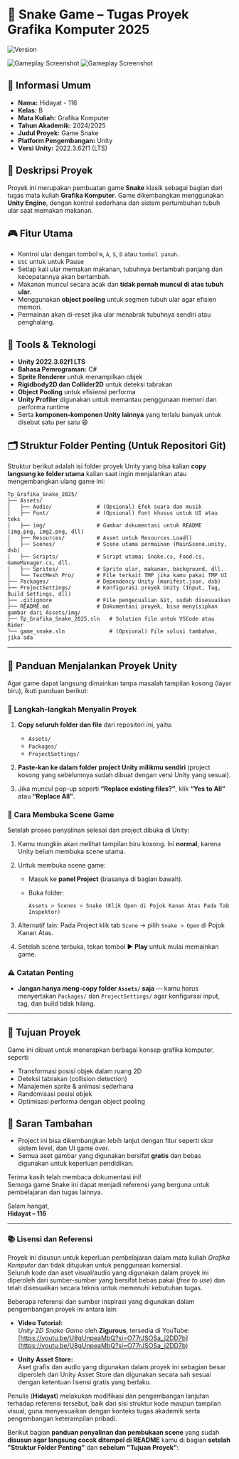 # 🐍 Snake Game – Tugas Proyek Grafika Komputer 2025
![Version](https://img.shields.io/badge/version-v1.4.0-blue)

![Gameplay Screenshot](img/img2.jpg)
![Gameplay Screenshot](img/img.jpg)

## 🧾 Informasi Umum
- **Nama:** Hidayat - 116
- **Kelas:** B
- **Mata Kuliah:** Grafika Komputer  
- **Tahun Akademik:** 2024/2025
- **Judul Proyek:** Game Snake  
- **Platform Pengembangan:** Unity  
- **Versi Unity:** 2022.3.62f1 (LTS)

## 📝 Deskripsi Proyek
Proyek ini merupakan pembuatan game **Snake** klasik sebagai bagian dari tugas mata kuliah **Grafika Komputer**. Game dikembangkan menggunakan **Unity Engine**, dengan kontrol sederhana dan sistem pertumbuhan tubuh ular saat memakan makanan.

## 🎮 Fitur Utama
- Kontrol ular dengan tombol `W`, `A`, `S`, `D` atau `tombol panah`.
- `ESC` untuk untuk Pause
- Setiap kali ular memakan makanan, tubuhnya bertambah panjang dan kecepatannya akan bertambah.
- Makanan muncul secara acak dan **tidak pernah muncul di atas tubuh ular**.
- Menggunakan **object pooling** untuk segmen tubuh ular agar efisien memori.
- Permainan akan di-reset jika ular menabrak tubuhnya sendiri atau penghalang.

## 🧱 Tools & Teknologi
- **Unity 2022.3.62f1 LTS**
- **Bahasa Pemrograman:** C#
- **Sprite Renderer** untuk menampilkan objek
- **Rigidbody2D dan Collider2D** untuk deteksi tabrakan
- **Object Pooling** untuk efisiensi performa
- **Unity Profiler** digunakan untuk memantau penggunaan memori dan performa runtime
- Serta **komponen-komponen Unity lainnya** yang terlalu banyak untuk disebut satu per satu 😄

## 🗂️ Struktur Folder Penting (Untuk Repositori Git)

Struktur berikut adalah isi folder proyek Unity yang bisa kalian **copy langsung ke folder utama** kalian saat ingin menjalankan atau mengembangkan ulang game ini:



```
Tp_Grafika_Snake_2025/
├── Assets/
│   ├── Audio/              # (Opsional) Efek suara dan musik
│   ├── Font/               # (Opsional) Font khusus untuk UI atau teks
│   ├── img/                # Gambar dokumentasi untuk README (img.png, img2.png, dll)
│   ├── Resources/          # Asset untuk Resources.Load()
│   ├── Scenes/             # Scene utama permainan (MainScene.unity, dsb)
│   ├── Scripts/            # Script utama: Snake.cs, Food.cs, GameManager.cs, dll.
│   ├── Sprites/            # Sprite ular, makanan, background, dll.
│   └── TextMesh Pro/       # File terkait TMP jika kamu pakai TMP UI
├── Packages/               # Dependency Unity (manifest.json, dsb)
├── ProjectSettings/        # Konfigurasi proyek Unity (Input, Tag, Build Settings, dll)
├── .gitignore              # File pengecualian Git, sudah disesuaikan
├── README.md               # Dokumentasi proyek, bisa menyisipkan gambar dari Assets/img/
├── Tp_Grafika_Snake_2025.sln   # Solution file untuk VSCode atau Rider
└── game_snake.sln              # (Opsional) File solusi tambahan, jika ada
```
---

## 🚀 Panduan Menjalankan Proyek Unity

Agar game dapat langsung dimainkan tanpa masalah tampilan kosong (layar biru), ikuti panduan berikut:

### 📌 Langkah-langkah Menyalin Proyek

1. **Copy seluruh folder dan file** dari repositori ini, yaitu:

   * `Assets/`
   * `Packages/`
   * `ProjectSettings/`
2. **Paste-kan ke dalam folder project Unity milikmu sendiri** (project kosong yang sebelumnya sudah dibuat dengan versi Unity yang sesuai).
3. Jika muncul pop-up seperti **“Replace existing files?”**, klik **“Yes to All”** atau **“Replace All”**.

### 🧭 Cara Membuka Scene Game

Setelah proses penyalinan selesai dan project dibuka di Unity:

1. Kamu mungkin akan melihat tampilan biru kosong. Ini **normal**, karena Unity belum membuka scene utama.
2. Untuk membuka scene game:

   * Masuk ke **panel Project** (biasanya di bagian bawah).
   * Buka folder:

     ```
     Assets > Scenes > Snake (Klik Open di Pojok Kanan Atas Pada Tab Inspektor)
     ```
3. Alternatif lain: Pada Project klik tab `Scene` → pilih `Snake > Open` di Pojok Kanan Atas.
4. Setelah scene terbuka, tekan tombol ▶️ **Play** untuk mulai memainkan game.

### ⚠️ Catatan Penting

* **Jangan hanya meng-copy folder `Assets/` saja** — kamu harus menyertakan `Packages/` dan `ProjectSettings/` agar konfigurasi input, tag, dan build tidak hilang.

---

## 🎯 Tujuan Proyek
Game ini dibuat untuk menerapkan berbagai konsep grafika komputer, seperti:
- Transformasi posisi objek dalam ruang 2D
- Deteksi tabrakan (collision detection)
- Manajemen sprite & animasi sederhana
- Randomisasi posisi objek
- Optimisasi performa dengan object pooling

## 🧠 Saran Tambahan
- Project ini bisa dikembangkan lebih lanjut dengan fitur seperti skor sistem level, dan UI game over.
- Semua aset gambar yang digunakan bersifat **gratis** dan bebas digunakan untuk keperluan pendidikan.


Terima kasih telah membaca dokumentasi ini!  
Semoga game Snake ini dapat menjadi referensi yang berguna untuk pembelajaran dan tugas lainnya.

Salam hangat,  
**Hidayat – 116**  

---

### 📚 Lisensi dan Referensi

Proyek ini disusun untuk keperluan pembelajaran dalam mata kuliah *Grafika Komputer* dan tidak ditujukan untuk penggunaan komersial.  
Seluruh kode dan aset visual/audio yang digunakan dalam proyek ini diperoleh dari sumber-sumber yang bersifat bebas pakai (*free to use*) dan telah disesuaikan secara teknis untuk memenuhi kebutuhan tugas.

Beberapa referensi dan sumber inspirasi yang digunakan dalam pengembangan proyek ini antara lain:

- **Video Tutorial:**  
  *Unity 2D Snake Game* oleh **Zigurous**, tersedia di YouTube:  
  [https://youtu.be/U8gUnpeaMbQ?si=O77rJSOSa_j2DD7b](https://youtu.be/U8gUnpeaMbQ?si=O77rJSOSa_j2DD7b)

- **Unity Asset Store:**  
  Aset grafis dan audio yang digunakan dalam proyek ini sebagian besar diperoleh dari Unity Asset Store dan digunakan secara sah sesuai dengan ketentuan lisensi gratis yang berlaku.

Penulis (**Hidayat**) melakukan modifikasi dan pengembangan lanjutan terhadap referensi tersebut, baik dari sisi struktur kode maupun tampilan visual, guna menyesuaikan dengan konteks tugas akademik serta pengembangan keterampilan pribadi.



Berikut bagian **panduan penyalinan dan pembukaan scene** yang sudah **disusun agar langsung cocok ditempel di README** kamu di bagian **setelah "Struktur Folder Penting"** dan **sebelum "Tujuan Proyek"**: